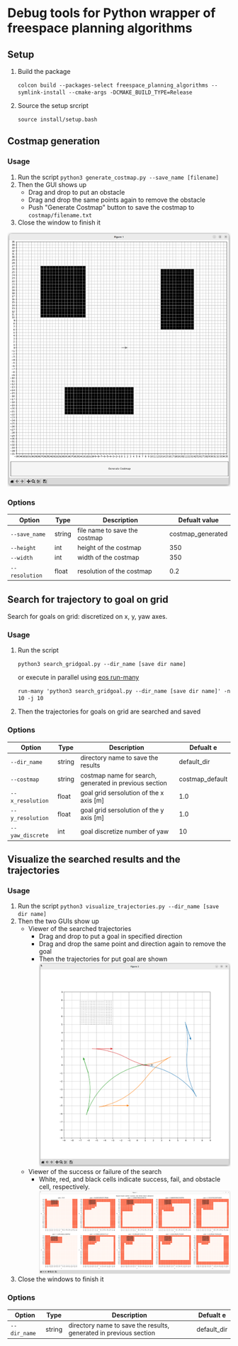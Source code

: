 # Debug tools for Python wrapper of freespace planning algorithms

## Setup

1. Build the package

   ```
   colcon build --packages-select freespace_planning_algorithms --symlink-install --cmake-args -DCMAKE_BUILD_TYPE=Release
   ```

2. Source the setup srcript

   ```
   source install/setup.bash
   ```

## Costmap generation

### Usage

1. Run the script `python3 generate_costmap.py --save_name [filename]`
2. Then the GUI shows up
   - Drag and drop to put an obstacle
   - Drag and drop the same points again to remove the obstacle
   - Push "Generate Costmap" button to save the costmap to `costmap/filename.txt`
3. Close the window to finish it

![GUI of costmap generation function](figs/costmap.png)

### Options

| Option         | Type   | Description                   | Defualt value     |
| -------------- | ------ | ----------------------------- | ----------------- |
| `--save_name`  | string | file name to save the costmap | costmap_generated |
| `--height`     | int    | height of the costmap         | 350               |
| `--width`      | int    | width of the costmap          | 350               |
| `--resolution` | float  | resolution of the costmap     | 0.2               |

## Search for trajectory to goal on grid

Search for goals on grid: discretized on x, y, yaw axes.

### Usage

1. Run the script

   ```
   python3 search_gridgoal.py --dir_name [save dir name]
   ```

   or execute in parallel using [eos run-many](https://github.com/iory/eos/blob/master/eos/run_many.py)

   ```
   run-many 'python3 search_gridgoal.py --dir_name [save dir name]' -n 10 -j 10
   ```

2. Then the trajectories for goals on grid are searched and saved

### Options

| Option           | Type   | Description                                            | Defualt e       |
| ---------------- | ------ | ------------------------------------------------------ | --------------- |
| `--dir_name`     | string | directory name to save the results                     | default_dir     |
| `--costmap`      | string | costmap name for search, generated in previous section | costmap_default |
| `--x_resolution` | float  | goal grid sersolution of the x axis [m]                | 1.0             |
| `--y_resolution` | float  | goal grid sersolution of the y axis [m]                | 1.0             |
| `--yaw_discrete` | int    | goal discretize number of yaw                          | 10              |

## Visualize the searched results and the trajectories

### Usage

1. Run the script `python3 visualize_trajectories.py --dir_name [save dir name]`
2. Then the two GUIs show up
   - Viewer of the searched trajectories
     - Drag and drop to put a goal in specified direction
     - Drag and drop the same point and direction again to remove the goal
     - Then the trajectories for put goal are shown
       ![visualization of searched trajectories](figs/trajectories.png)
   - Viewer of the success or failure of the search
     - White, red, and black cells indicate success, fail, and obstacle cell, respectively.
       ![visualization of search results](figs/results.png)
3. Close the windows to finish it

### Options

| Option       | Type   | Description                                                       | Defualt e   |
| ------------ | ------ | ----------------------------------------------------------------- | ----------- |
| `--dir_name` | string | directory name to save the results, generated in previous section | default_dir |
